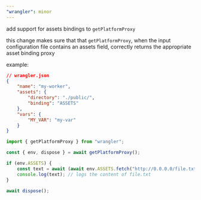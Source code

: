 ```yaml
---
"wrangler": minor
---
```


add support for assets bindings to `getPlatformProxy`

this change makes sure that that `getPlatformProxy`, when the input configuration
file contains an assets field, correctly returns the appropriate asset binding proxy

example:

```json
// wrangler.json
{
	"name": "my-worker",
	"assets": {
		"directory": "./public/",
		"binding": "ASSETS"
	},
	"vars": {
		"MY_VAR": "my-var"
	}
}
```

```js
import { getPlatformProxy } from "wrangler";

const { env, dispose } = await getPlatformProxy();

if (env.ASSETS) {
	const text = await (await env.ASSETS.fetch("http://0.0.0.0/file.txt")).text();
	console.log(text); // logs the content of file.txt
}

await dispose();
```
